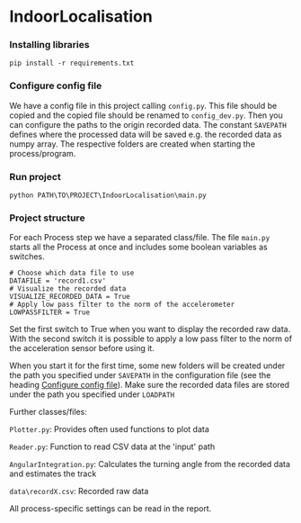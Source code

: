 # IndoorLocalisation

### Installing libraries
    
    pip install -r requirements.txt
    
### Configure config file

We have a config file in this project calling ```` config.py ````. This file should be copied and the copied file should 
be renamed to ``` config_dev.py ```. Then you can configure the paths to the origin recorded data.
The constant ``` SAVEPATH ``` defines where the processed data will be saved e.g. the recorded data as numpy array.
The respective folders are created when starting the process/program.
    
### Run project

    python PATH\TO\PROJECT\IndoorLocalisation\main.py
    
### Project structure
For each Process step we have a separated class/file.
The file ``` main.py ``` starts all the Process at once and includes some boolean variables as switches.
    
    # Choose which data file to use
    DATAFILE = 'record1.csv'
    # Visualize the recorded data
    VISUALIZE_RECORDED_DATA = True
    # Apply low pass filter to the norm of the accelerometer
    LOWPASSFILTER = True
    

Set the first switch to True when you want to display the recorded raw data. With the second switch it is possible to
apply a low pass filter to the norm of the acceleration sensor before using it.


When you start it for the first time, some new folders will be created under the path you specified under
```SAVEPATH``` in the configuration file (see the heading [Configure config file](#marker-hHeader-configure-config-file)).
Make sure the recorded data files are stored under the path you specified under ````LOADPATH````


Further classes/files:

```Plotter.py```:  Provides often used functions to plot data

```Reader.py```:  Function to read CSV data at the 'input' path

```AngularIntegration.py```: Calculates the turning angle from the recorded data and estimates the track

```data\recordX.csv```: Recorded raw data

All process-specific settings can be read in the report. 
